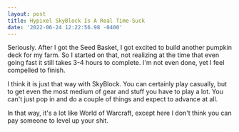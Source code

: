 ```yaml
--- 
layout: post 
title: Hypixel SkyBlock Is A Real Time-Suck 
date: '2022-06-24 12:22:56.98 -0400' 
--- 
```

Seriously. After I got the Seed Basket, I got excited to build another pumpkin deck for my farm. So I started on 
that, not realizing at the time that even going fast it still takes 3-4 hours to complete. I'm not even done, 
yet I feel compelled to finish.

I think it is just that way with SkyBlock. You can certainly play casually, but to get even the most medium of 
gear and stuff you have to play a lot. You can't just pop in and do a couple of things and expect to advance at 
all. 

In that way, it's a lot like World of Warcraft, except here I don't think you can pay someone to level up your 
shit. 
